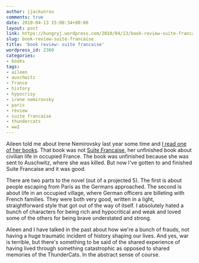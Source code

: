 ```yaml
---
author: jjackunrau
comments: true
date: 2010-04-13 15:00:34+00:00
layout: post
link: https://hungryj.wordpress.com/2010/04/13/book-review-suite-francaise/
slug: book-review-suite-francaise
title: 'book review: suite francaise'
wordpress_id: 2360
categories:
- books
tags:
- aileen
- auschwitz
- france
- history
- hypocrisy
- irene nemirovsky
- paris
- review
- suite francaise
- thundercats
- ww2
---
```


Aileen told me about Irene Nemirovsky last year some time and [I read one of her books](http://thedubiousmonk.net/2009/05/22/book-review-fire-in-the-blood/). That book was not [Suite Francaise](http://www.librarything.com/work/755085), her unfinished book about civilian life in occupied France. The book was unfinished because she was sent to Auschwitz, where she was killed. But now I've gotten to and finished Suite Francaise and it was good.

There are two parts to the novel (out of a projected 5). The first is about people escaping from Paris as the Germans approached. The second is about life in an occupied village, where German officers are billeting with French families. They were both very good, written in a light, straightforward style that got out of the way of itself. I absolutely hated a bunch of characters for being rich and hypocritical and weak and loved some of the others for being brave understated and strong.

Aileen and I have talked in the past about how we're a bunch of frauds, not having a huge traumatic incident of history shaping our lives. And yes, war is terrible, but there's something to be said of the shared experience of having lived through something catastrophic as opposed to shared memories of the ThunderCats. In the abstract sense of course.
